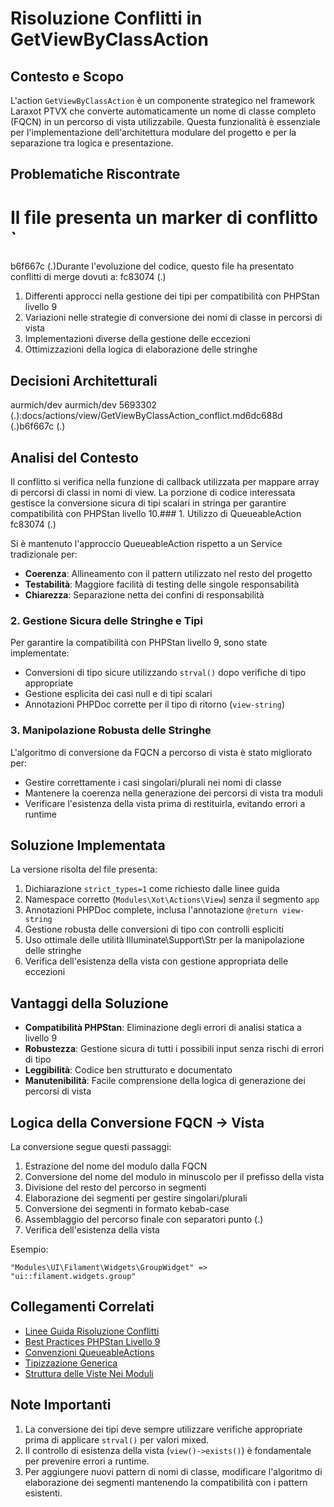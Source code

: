 # Risoluzione Conflitti in GetViewByClassAction

## Contesto e Scopo

L'action `GetViewByClassAction` è un componente strategico nel framework Laraxot PTVX che converte automaticamente un nome di classe completo (FQCN) in un percorso di vista utilizzabile. Questa funzionalità è essenziale per l'implementazione dell'architettura modulare del progetto e per la separazione tra logica e presentazione.

## Problematiche Riscontrate


Il file presenta un marker di conflitto `
=======
b6f667c (.)Durante l'evoluzione del codice, questo file ha presentato conflitti di merge dovuti a:
fc83074 (.)

1. Differenti approcci nella gestione dei tipi per compatibilità con PHPStan livello 9
2. Variazioni nelle strategie di conversione dei nomi di classe in percorsi di vista
3. Implementazioni diverse della gestione delle eccezioni
4. Ottimizzazioni della logica di elaborazione delle stringhe

## Decisioni Architetturali


aurmich/dev
aurmich/dev
5693302 (.):docs/actions/view/GetViewByClassAction_conflict.md6dc688d (.)b6f667c (.)
## Analisi del Contesto
Il conflitto si verifica nella funzione di callback utilizzata per mappare array di percorsi di classi in nomi di view. La porzione di codice interessata gestisce la conversione sicura di tipi scalari in stringa per garantire compatibilità con PHPStan livello 10.### 1. Utilizzo di QueueableAction
fc83074 (.)

Si è mantenuto l'approccio QueueableAction rispetto a un Service tradizionale per:

- **Coerenza**: Allineamento con il pattern utilizzato nel resto del progetto
- **Testabilità**: Maggiore facilità di testing delle singole responsabilità
- **Chiarezza**: Separazione netta dei confini di responsabilità

### 2. Gestione Sicura delle Stringhe e Tipi

Per garantire la compatibilità con PHPStan livello 9, sono state implementate:

- Conversioni di tipo sicure utilizzando `strval()` dopo verifiche di tipo appropriate
- Gestione esplicita dei casi null e di tipi scalari
- Annotazioni PHPDoc corrette per il tipo di ritorno (`view-string`)

### 3. Manipolazione Robusta delle Stringhe

L'algoritmo di conversione da FQCN a percorso di vista è stato migliorato per:

- Gestire correttamente i casi singolari/plurali nei nomi di classe
- Mantenere la coerenza nella generazione dei percorsi di vista tra moduli
- Verificare l'esistenza della vista prima di restituirla, evitando errori a runtime

## Soluzione Implementata

La versione risolta del file presenta:

1. Dichiarazione `strict_types=1` come richiesto dalle linee guida
2. Namespace corretto (`Modules\Xot\Actions\View`) senza il segmento `app`
3. Annotazioni PHPDoc complete, inclusa l'annotazione `@return view-string`
4. Gestione robusta delle conversioni di tipo con controlli espliciti
5. Uso ottimale delle utilità Illuminate\Support\Str per la manipolazione delle stringhe
6. Verifica dell'esistenza della vista con gestione appropriata delle eccezioni

## Vantaggi della Soluzione

- **Compatibilità PHPStan**: Eliminazione degli errori di analisi statica a livello 9
- **Robustezza**: Gestione sicura di tutti i possibili input senza rischi di errori di tipo
- **Leggibilità**: Codice ben strutturato e documentato
- **Manutenibilità**: Facile comprensione della logica di generazione dei percorsi di vista

## Logica della Conversione FQCN → Vista

La conversione segue questi passaggi:

1. Estrazione del nome del modulo dalla FQCN
2. Conversione del nome del modulo in minuscolo per il prefisso della vista
3. Divisione del resto del percorso in segmenti
4. Elaborazione dei segmenti per gestire singolari/plurali
5. Conversione dei segmenti in formato kebab-case
6. Assemblaggio del percorso finale con separatori punto (.)
7. Verifica dell'esistenza della vista

Esempio:
```
"Modules\UI\Filament\Widgets\GroupWidget" => "ui::filament.widgets.group"
```

## Collegamenti Correlati

- [Linee Guida Risoluzione Conflitti](../../risoluzione_conflitti.md)
- [Best Practices PHPStan Livello 9](../../phpstan/level_9.md)
- [Convenzioni QueueableActions](../../../docs/QUEUEABLE-ACTIONS.md)
- [Tipizzazione Generica](../../PHPSTAN-GENERIC-TYPES.md)
- [Struttura delle Viste Nei Moduli](../../MODULE-STRUCTURE.md)

## Note Importanti

1. La conversione dei tipi deve sempre utilizzare verifiche appropriate prima di applicare `strval()` per valori mixed.
2. Il controllo di esistenza della vista (`view()->exists()`) è fondamentale per prevenire errori a runtime.
3. Per aggiungere nuovi pattern di nomi di classe, modificare l'algoritmo di elaborazione dei segmenti mantenendo la compatibilità con i pattern esistenti.